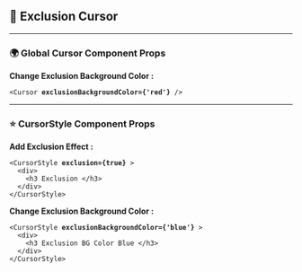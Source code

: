 <h2>
🎴 Exclusion Cursor
</h2>

[//]: # (----)
<hr>

[//]: # (------------------------------------------)
<h3>🌍 Global Cursor Component Props </h3>

[//]: # (------------------------------------------)
<p> <b> Change Exclusion Background Color :</b> </p>
<pre><code>&lt;Cursor <b>exclusionBackgroundColor={'red'}</b> /&gt;
</code></pre>


[//]: # (------------------------------------------)
<hr>
<h3>⭐️ CursorStyle Component Props </h3>

<p> <b> Add Exclusion Effect :</b> </p>
<pre><code>&lt;CursorStyle <b>exclusion={true}</b> &gt;
  &lt;div&gt;
    &lt;h3 Exclusion &lt;/h3&gt;
  &lt;/div&gt;
&lt;/CursorStyle&gt;
</code></pre>

<p> <b> Change Exclusion Background Color :</b> </p>
<pre><code>&lt;CursorStyle <b>exclusionBackgroundColor={'blue'}</b> &gt;
  &lt;div&gt;
    &lt;h3 Exclusion BG Color Blue &lt;/h3&gt;
  &lt;/div&gt;
&lt;/CursorStyle&gt;
</code></pre>

